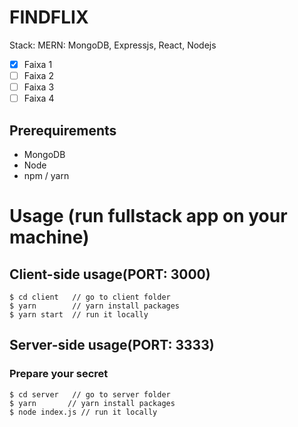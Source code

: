 # FINDFLIX

Stack: MERN: MongoDB, Expressjs, React, Nodejs

- [x] Faixa 1
- [ ] Faixa 2
- [ ] Faixa 3
- [ ] Faixa 4

## Prerequirements
- MongoDB
- Node
- npm / yarn 

# Usage (run fullstack app on your machine)

## Client-side usage(PORT: 3000)
```terminal
$ cd client   // go to client folder
$ yarn        // yarn install packages
$ yarn start  // run it locally
```

## Server-side usage(PORT: 3333)

### Prepare your secret
```terminal
$ cd server   // go to server folder
$ yarn       // yarn install packages
$ node index.js // run it locally
```
